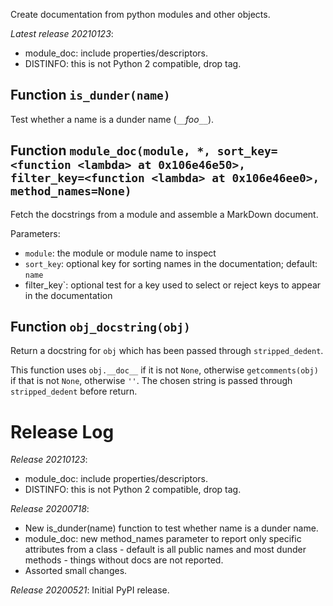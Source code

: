 Create documentation from python modules and other objects.

*Latest release 20210123*:
* module_doc: include properties/descriptors.
* DISTINFO: this is not Python 2 compatible, drop tag.

## Function `is_dunder(name)`

Test whether a name is a dunder name (`__`*foo*`__`).

## Function `module_doc(module, *, sort_key=<function <lambda> at 0x106e46e50>, filter_key=<function <lambda> at 0x106e46ee0>, method_names=None)`

Fetch the docstrings from a module and assemble a MarkDown document.

Parameters:
* `module`: the module or module name to inspect
* `sort_key`: optional key for sorting names in the documentation;
  default: `name`
* filter_key`: optional test for a key used to select or reject keys
  to appear in the documentation

## Function `obj_docstring(obj)`

Return a docstring for `obj` which has been passed through `stripped_dedent`.

This function uses `obj.__doc__` if it is not `None`,
otherwise `getcomments(obj)` if that is not `None`,
otherwise `''`.
The chosen string is passed through `stripped_dedent` before return.

# Release Log



*Release 20210123*:
* module_doc: include properties/descriptors.
* DISTINFO: this is not Python 2 compatible, drop tag.

*Release 20200718*:
* New is_dunder(name) function to test whether name is a dunder name.
* module_doc: new method_names parameter to report only specific attributes from a class - default is all public names and most dunder methods - things without docs are not reported.
* Assorted small changes.

*Release 20200521*:
Initial PyPI release.

